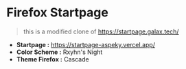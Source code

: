# Firefox Startpage

> this is a modified clone of https://startpage.galax.tech/

- **Startpage :** https://startpage-aspeky.vercel.app/
- **Color Scheme :** Rxyhn's Night
- **Theme Firefox :** Cascade
